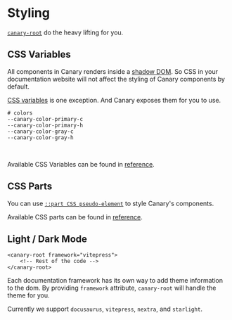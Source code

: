 # Styling

[`canary-root`](https://github.com/fastrepl/canary/blob/main/js/packages/web/src/components/canary-root.ts) do the heavy lifting for you.

## CSS Variables

All components in Canary renders inside a [shadow DOM](https://developer.mozilla.org/en/docs/Web/API/Web_components/Using_shadow_DOM). So CSS in your documentation website will not affect the styling of Canary components by default.

[CSS variables](https://developer.mozilla.org/en-US/docs/Web/CSS/Using_CSS_custom_properties) is one exception. And Canary exposes them for you to use.

```bash{2,3}
# colors
--canary-color-primary-c
--canary-color-primary-h
--canary-color-gray-c
--canary-color-gray-h
```

<script setup>
import Styling from "@components/Styling.vue";
</script>

<div class="flex flex-col items-center justify-center">
<Styling />
</div>

<br />

Available CSS Variables can be found in [reference](/docs/reference/web).

## CSS Parts

You can use [`::part CSS pseudo-element`](https://developer.mozilla.org/en-US/docs/Web/CSS/::part) to style Canary's components.

Available CSS parts can be found in [reference](/docs/reference/web).

## Light / Dark Mode

```html{1}
<canary-root framework="vitepress">
    <!-- Rest of the code -->
</canary-root>
```

Each documentation framework has its own way to add theme information to the dom. By providing `framework` attribute, `canary-root` will handle the theme for you.

Currently we support `docusaurus`, `vitepress`, `nextra`, and `starlight`.
